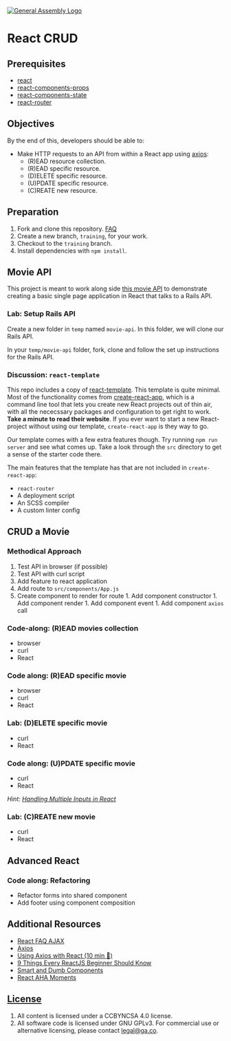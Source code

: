 [![General Assembly Logo](https://camo.githubusercontent.com/1a91b05b8f4d44b5bbfb83abac2b0996d8e26c92/687474703a2f2f692e696d6775722e636f6d2f6b6538555354712e706e67)](https://generalassemb.ly/education/web-development-immersive)

# React CRUD

## Prerequisites

- [react](https://git.generalassemb.ly/ga-wdi-boston/react)
- [react-components-props](https://git.generalassemb.ly/ga-wdi-boston/react-components-props)
- [react-components-state](https://git.generalassemb.ly/ga-wdi-boston/react-components-state)
- [react-router](https://git.generalassemb.ly/ga-wdi-boston/react-router)

## Objectives

By the end of this, developers should be able to:

- Make HTTP requests to an API from within a React app using [axios](https://www.npmjs.com/package/axios):
  - (R)EAD resource collection.
  - (R)EAD specific resource.
  - (D)ELETE specific resource.
  - (U)PDATE specific resource.
  - (C)REATE new resource.

## Preparation

1. Fork and clone this repository. [FAQ](https://git.generalassemb.ly/ga-wdi-boston/meta/wiki/ForkAndClone)
1. Create a new branch, `training`, for your work.
1. Checkout to the `training` branch.
1. Install dependencies with `npm install`.

## Movie API

This project is meant to work along side [this movie API](https://git.generalassemb.ly/ga-wdi-boston/movie-api#movies)
to demonstrate creating a basic single page application in React that talks to a
Rails API.

### Lab: Setup Rails API

Create a new folder in `temp` named `movie-api`. In this folder, we will clone
our Rails API.

In your `temp/movie-api` folder, fork, clone and follow the set up instructions
for the Rails API.

### Discussion: `react-template`

This repo includes a copy of [react-template](git@git.generalassemb.ly:ga-wdi-boston/react-template.git).
This template is quite minimal. Most of the functionality comes from [create-react-app](https://facebook.github.io/create-react-app/),
which is a command line tool that lets you create new React projects out of
thin air, with all the nececssary packages and configuration to get right to
work.
**Take a minute to read their website**. If you ever want to start a new
React-project without using our template, `create-react-app` is they way to go.

Our template comes with a few extra features though. Try running `npm run server`
and see what comes up. Take a look through the `src` directory to get a sense
of the starter code there.

The main features that the template has that are not included in `create-react-app`:

- `react-router`
- A deployment script
- An SCSS compiler
- A custom linter config

## CRUD a Movie

### Methodical Approach

1. Test API in browser (if possible)
1. Test API with curl script
1. Add feature to react application
  1. Add route to `src/components/App.js`
  1. Create component to render for route
    1. Add component constructor
    1. Add component render
    1. Add component event
    1. Add component `axios` call

### Code-along: (R)EAD movies collection

- browser
- curl
- React

### Code along: (R)EAD specific movie

- browser
- curl
- React

### Lab: (D)ELETE specific movie

- curl
- React

### Code along: (U)PDATE specific movie

- curl
- React

*Hint: [Handling Multiple Inputs in React](https://reactjs.org/docs/forms.html#handling-multiple-inputs)*

### Lab: (C)REATE new movie

- curl
- React

## Advanced React

### Code along: Refactoring

- Refactor forms into shared component
- Add footer using component composition

## Additional Resources

- [React FAQ AJAX](https://reactjs.org/docs/faq-ajax.html)
- [Axios](https://www.npmjs.com/package/axios)
- [Using Axios with React (10 min :movie_camera:)](https://www.youtube.com/watch?v=oQnojIyTXb8)
- [9 Things Every ReactJS Beginner Should Know](https://camjackson.net/post/9-things-every-reactjs-beginner-should-know)
- [Smart and Dumb Components](https://medium.com/@dan_abramov/smart-and-dumb-components-7ca2f9a7c7d0)
- [React AHA Moments](https://tylermcginnis.com/react-aha-moments/)

## [License](LICENSE)

1. All content is licensed under a CC­BY­NC­SA 4.0 license.
1. All software code is licensed under GNU GPLv3. For commercial use or
    alternative licensing, please contact legal@ga.co.
